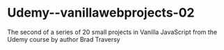 # Udemy--vanillawebprojects-02
The second of a series of 20 small projects in Vanilla JavaScript from the Udemy course by author Brad Traversy
